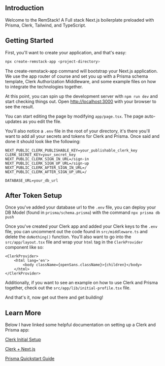 ## Introduction

Welcome to the RemStack! A Full stack Next.js boilerplate preloaded with Prisma, Clerk, Tailwind, and TypeScript.

## Getting Started

First, you'll want to create your application, and that's easy:

```bash
npx create-remstack-app <project-directory>
```

The create-remstack-app command will bootstrap your Next.js application. We use the app router of course and set you up with a Prisma schema template, Clerk Authorization Middleware, and some example files on how to integrate the technologies together.

At this point, you can spin up the development server with `npm run dev` and start checking things out. Open [http://localhost:3000](http://localhost:3000) with your browser to see the result.

You can start editing the page by modifying `app/page.tsx`. The page auto-updates as you edit the file.

You'll also notice a `.env` file in the root of your directory, it's there you'll want to add all your secrets and tokens for Clerk and Prisma. Once said and done it should look like the following:

```
NEXT_PUBLIC_CLERK_PUBLISHABLE_KEY=your_publishable_clerk_key
CLERK_SECRET_KEY=your_secret_key
NEXT_PUBLIC_CLERK_SIGN_IN_URL=/sign-in
NEXT_PUBLIC_CLERK_SIGN_UP_URL=/sign-up
NEXT_PUBLIC_CLERK_AFTER_SIGN_IN_URL=/
NEXT_PUBLIC_CLERK_AFTER_SIGN_UP_URL=/

DATABASE_URL=your_db_url
```

## After Token Setup

Once you've added your database url to the `.env` file, you can deploy your DB Model (found in `prisma/schema.prisma`) with the command `npx prisma db push`

Once you've created your Clerk app and added your Clerk keys to the `.env` file, you can uncomment out the code found in `src/middleware.ts` and delete the `doNothing()` function. You'll also want to go into the `src/app/layout.tsx` file and wrap your `html` tag in the `ClerkProvider` component like so:

```
<ClerkProvider>
    <html lang='en'>
        <body className={openSans.className}>{children}</body>
    </html>
</ClerkProvider>
```

Additionally, if you want to see an example on how to use Clerk and Prisma together, check out the `src/app/lib/initial-profile.tsx` file.

And that's it, now get out there and get building!

## Learn More

Below I have linked some helpful documentation on setting up a Clerk and Prisma app:

[Clerk Initial Setup](https://clerk.com/docs/quickstarts/setup-clerk)

[Clerk + Next.js](https://clerk.com/docs/quickstarts/nextjs)

[Prisma Quickstart Guide](https://www.prisma.io/docs/getting-started/quickstart)

